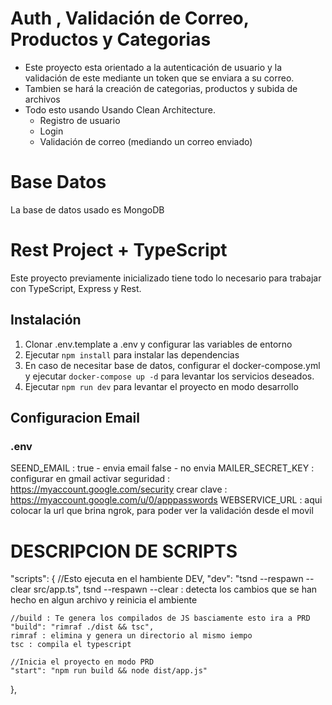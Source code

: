 
# Auth ,  Validación de Correo, Productos y Categorias

- Este proyecto esta orientado a la autenticación de usuario y la validación de este mediante un token que se enviara a su correo. 
- Tambien se hará la creación de categorias, productos y subida de archivos
- Todo esto usando Usando Clean Architecture.
    - Registro de usuario
    - Login
    - Validación de correo (mediando un correo enviado)


# Base Datos
La base de datos usado es MongoDB
# Rest Project + TypeScript

Este proyecto previamente inicializado tiene todo lo necesario para trabajar con TypeScript, Express y Rest.




## Instalación

1. Clonar .env.template a .env y configurar las variables de entorno
2. Ejecutar `npm install` para instalar las dependencias
3. En caso de necesitar base de datos, configurar el docker-compose.yml y ejecutar `docker-compose up -d` para levantar los servicios deseados.
4. Ejecutar `npm run dev` para levantar el proyecto en modo desarrollo

## Configuracion Email
### .env
SEEND_EMAIL : true - envia email
              false - no envia
MAILER_SECRET_KEY : configurar en gmail 
          activar seguridad : https://myaccount.google.com/security
          crear clave : https://myaccount.google.com/u/0/apppasswords
WEBSERVICE_URL : aqui colocar la url que brina ngrok, para poder ver la validación desde el movil 


# DESCRIPCION DE SCRIPTS
"scripts": {
    //Esto ejecuta en el hambiente DEV, 
    "dev": "tsnd --respawn --clear src/app.ts", 
    tsnd --respawn --clear : detecta los cambios que se han hecho en algun archivo y reinicia el ambiente

    //build : Te genera los compilados de JS basciamente esto ira a PRD
    "build": "rimraf ./dist && tsc",
    rimraf : elimina y genera un directorio al mismo iempo 
    tsc : compila el typescript

    //Inicia el proyecto en modo PRD 
    "start": "npm run build && node dist/app.js"
  },
